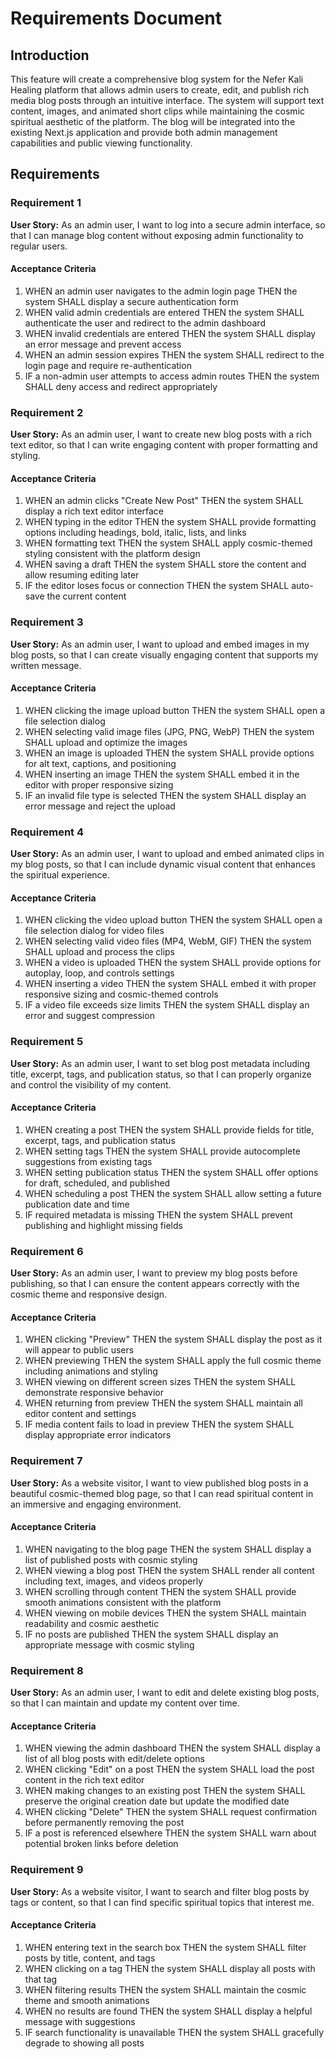 # Requirements Document

## Introduction

This feature will create a comprehensive blog system for the Nefer Kali Healing platform that allows admin users to create, edit, and publish rich media blog posts through an intuitive interface. The system will support text content, images, and animated short clips while maintaining the cosmic spiritual aesthetic of the platform. The blog will be integrated into the existing Next.js application and provide both admin management capabilities and public viewing functionality.

## Requirements

### Requirement 1

**User Story:** As an admin user, I want to log into a secure admin interface, so that I can manage blog content without exposing admin functionality to regular users.

#### Acceptance Criteria

1. WHEN an admin user navigates to the admin login page THEN the system SHALL display a secure authentication form
2. WHEN valid admin credentials are entered THEN the system SHALL authenticate the user and redirect to the admin dashboard
3. WHEN invalid credentials are entered THEN the system SHALL display an error message and prevent access
4. WHEN an admin session expires THEN the system SHALL redirect to the login page and require re-authentication
5. IF a non-admin user attempts to access admin routes THEN the system SHALL deny access and redirect appropriately

### Requirement 2

**User Story:** As an admin user, I want to create new blog posts with a rich text editor, so that I can write engaging content with proper formatting and styling.

#### Acceptance Criteria

1. WHEN an admin clicks "Create New Post" THEN the system SHALL display a rich text editor interface
2. WHEN typing in the editor THEN the system SHALL provide formatting options including headings, bold, italic, lists, and links
3. WHEN formatting text THEN the system SHALL apply cosmic-themed styling consistent with the platform design
4. WHEN saving a draft THEN the system SHALL store the content and allow resuming editing later
5. IF the editor loses focus or connection THEN the system SHALL auto-save the current content

### Requirement 3

**User Story:** As an admin user, I want to upload and embed images in my blog posts, so that I can create visually engaging content that supports my written message.

#### Acceptance Criteria

1. WHEN clicking the image upload button THEN the system SHALL open a file selection dialog
2. WHEN selecting valid image files (JPG, PNG, WebP) THEN the system SHALL upload and optimize the images
3. WHEN an image is uploaded THEN the system SHALL provide options for alt text, captions, and positioning
4. WHEN inserting an image THEN the system SHALL embed it in the editor with proper responsive sizing
5. IF an invalid file type is selected THEN the system SHALL display an error message and reject the upload

### Requirement 4

**User Story:** As an admin user, I want to upload and embed animated clips in my blog posts, so that I can include dynamic visual content that enhances the spiritual experience.

#### Acceptance Criteria

1. WHEN clicking the video upload button THEN the system SHALL open a file selection dialog for video files
2. WHEN selecting valid video files (MP4, WebM, GIF) THEN the system SHALL upload and process the clips
3. WHEN a video is uploaded THEN the system SHALL provide options for autoplay, loop, and controls settings
4. WHEN inserting a video THEN the system SHALL embed it with proper responsive sizing and cosmic-themed controls
5. IF a video file exceeds size limits THEN the system SHALL display an error and suggest compression

### Requirement 5

**User Story:** As an admin user, I want to set blog post metadata including title, excerpt, tags, and publication status, so that I can properly organize and control the visibility of my content.

#### Acceptance Criteria

1. WHEN creating a post THEN the system SHALL provide fields for title, excerpt, tags, and publication status
2. WHEN setting tags THEN the system SHALL provide autocomplete suggestions from existing tags
3. WHEN setting publication status THEN the system SHALL offer options for draft, scheduled, and published
4. WHEN scheduling a post THEN the system SHALL allow setting a future publication date and time
5. IF required metadata is missing THEN the system SHALL prevent publishing and highlight missing fields

### Requirement 6

**User Story:** As an admin user, I want to preview my blog posts before publishing, so that I can ensure the content appears correctly with the cosmic theme and responsive design.

#### Acceptance Criteria

1. WHEN clicking "Preview" THEN the system SHALL display the post as it will appear to public users
2. WHEN previewing THEN the system SHALL apply the full cosmic theme including animations and styling
3. WHEN viewing on different screen sizes THEN the system SHALL demonstrate responsive behavior
4. WHEN returning from preview THEN the system SHALL maintain all editor content and settings
5. IF media content fails to load in preview THEN the system SHALL display appropriate error indicators

### Requirement 7

**User Story:** As a website visitor, I want to view published blog posts in a beautiful cosmic-themed blog page, so that I can read spiritual content in an immersive and engaging environment.

#### Acceptance Criteria

1. WHEN navigating to the blog page THEN the system SHALL display a list of published posts with cosmic styling
2. WHEN viewing a blog post THEN the system SHALL render all content including text, images, and videos properly
3. WHEN scrolling through content THEN the system SHALL provide smooth animations consistent with the platform
4. WHEN viewing on mobile devices THEN the system SHALL maintain readability and cosmic aesthetic
5. IF no posts are published THEN the system SHALL display an appropriate message with cosmic styling

### Requirement 8

**User Story:** As an admin user, I want to edit and delete existing blog posts, so that I can maintain and update my content over time.

#### Acceptance Criteria

1. WHEN viewing the admin dashboard THEN the system SHALL display a list of all blog posts with edit/delete options
2. WHEN clicking "Edit" on a post THEN the system SHALL load the post content in the rich text editor
3. WHEN making changes to an existing post THEN the system SHALL preserve the original creation date but update the modified date
4. WHEN clicking "Delete" THEN the system SHALL request confirmation before permanently removing the post
5. IF a post is referenced elsewhere THEN the system SHALL warn about potential broken links before deletion

### Requirement 9

**User Story:** As a website visitor, I want to search and filter blog posts by tags or content, so that I can find specific spiritual topics that interest me.

#### Acceptance Criteria

1. WHEN entering text in the search box THEN the system SHALL filter posts by title, content, and tags
2. WHEN clicking on a tag THEN the system SHALL display all posts with that tag
3. WHEN filtering results THEN the system SHALL maintain the cosmic theme and smooth animations
4. WHEN no results are found THEN the system SHALL display a helpful message with suggestions
5. IF search functionality is unavailable THEN the system SHALL gracefully degrade to showing all posts